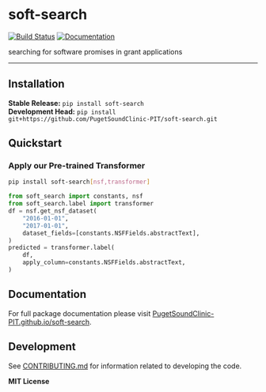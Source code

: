 # soft-search

[![Build Status](https://github.com/PugetSoundClinic-PIT/soft-search/workflows/CI/badge.svg)](https://github.com/PugetSoundClinic-PIT/soft-search/actions)
[![Documentation](https://github.com/PugetSoundClinic-PIT/soft-search/workflows/Documentation/badge.svg)](https://PugetSoundClinic-PIT.github.io/soft-search)

searching for software promises in grant applications

---

## Installation

**Stable Release:** `pip install soft-search`<br>
**Development Head:** `pip install git+https://github.com/PugetSoundClinic-PIT/soft-search.git`

## Quickstart

### Apply our Pre-trained Transformer

```bash
pip install soft-search[nsf,transformer]
```

```python
from soft_search import constants, nsf
from soft_search.label import transformer
df = nsf.get_nsf_dataset(
    "2016-01-01",
    "2017-01-01",
    dataset_fields=[constants.NSFFields.abstractText],
)
predicted = transformer.label(
    df,
    apply_column=constants.NSFFields.abstractText,
)
```

## Documentation

For full package documentation please visit [PugetSoundClinic-PIT.github.io/soft-search](https://PugetSoundClinic-PIT.github.io/soft-search).

## Development

See [CONTRIBUTING.md](CONTRIBUTING.md) for information related to developing the code.

**MIT License**
